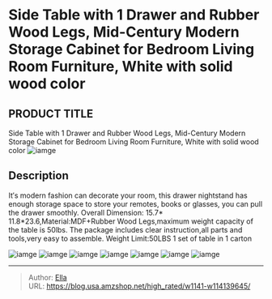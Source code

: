 # Side Table with 1 Drawer and Rubber Wood Legs, Mid-Century Modern Storage Cabinet for Bedroom Living Room Furniture, White with solid wood color


## PRODUCT TITLE 

Side Table with 1 Drawer and Rubber Wood Legs, Mid-Century Modern Storage Cabinet for Bedroom Living Room Furniture, White with solid wood color
![iamge](https://b2bfiles1.gigab2b.cn/image/wkseller/11981/20220321_ac7ebcab56701e42aab0fed28733eaf6.jpg)

## Description

It′s modern fashion can decorate your room, this drawer nightstand has enough storage space to store your remotes, books or  glasses, you can pull the drawer smoothly.
Overall Dimension: 15.7* 11.8*23.6,Material:MDF&#43;Rubber Wood Legs,maximum weight capacity of the table is 50lbs.
The package includes clear instruction,all parts and tools,very easy to assemble.
Weight Limit:50LBS
1 set of table in 1 carton






![iamge](https://b2bfiles1.gigab2b.cn/image/wkseller/11981/20220321_16f11c95eaffde2c20798658a22d4a08.jpg)
![iamge](https://b2bfiles1.gigab2b.cn/image/wkseller/11981/20220321_8a83366e720c957d5fbe408fc22cc895.jpg)
![iamge](https://b2bfiles1.gigab2b.cn/image/wkseller/11981/20220321_5a301c1e24b7c9d38f40b0b57e6489bc.jpg)
![iamge](https://b2bfiles1.gigab2b.cn/image/wkseller/11981/20220321_cd83f44ddfb3323b66895a5c8fb047ee.jpg)
![iamge](https://b2bfiles1.gigab2b.cn/image/wkseller/11981/20220321_377b02f26ca0dee27d4e761a8944f7cc.jpg)
![iamge](https://b2bfiles1.gigab2b.cn/image/wkseller/11981/20220321_b2379edb411aeea4f6a63fd371868fa5.jpg)
![iamge](https://b2bfiles1.gigab2b.cn/image/wkseller/11981/20220321_563ee2f8dec0df461cc0fe2a8d2d0054.jpg)


---

> Author: [Ella](https://blog.usa.amzshop.net/)  
> URL: https://blog.usa.amzshop.net/high_rated/w1141-w114139645/  


